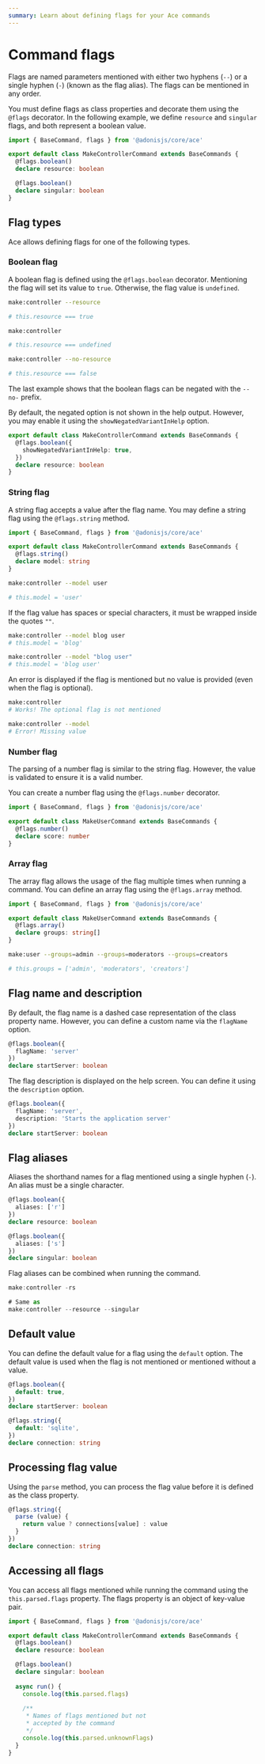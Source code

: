 ```yaml
---
summary: Learn about defining flags for your Ace commands
---
```


# Command flags

Flags are named parameters mentioned with either two hyphens (`--`) or a single hyphen (`-`) (known as the flag alias). The flags can be mentioned in any order.

You must define flags as class properties and decorate them using the `@flags` decorator. In the following example, we define `resource` and `singular` flags, and both represent a boolean value.

```ts
import { BaseCommand, flags } from '@adonisjs/core/ace'

export default class MakeControllerCommand extends BaseCommands {
  @flags.boolean()
  declare resource: boolean

  @flags.boolean()
  declare singular: boolean
}
```

## Flag types

Ace allows defining flags for one of the following types.

### Boolean flag

A boolean flag is defined using the `@flags.boolean` decorator. Mentioning the flag will set its value to `true`. Otherwise, the flag value is `undefined`.

```sh
make:controller --resource

# this.resource === true
```

```sh
make:controller

# this.resource === undefined
```

```sh
make:controller --no-resource

# this.resource === false
```

The last example shows that the boolean flags can be negated with the `--no-` prefix. 

By default, the negated option is not shown in the help output. However, you may enable it using the `showNegatedVariantInHelp` option.

```ts
export default class MakeControllerCommand extends BaseCommands {
  @flags.boolean({
    showNegatedVariantInHelp: true,
  })
  declare resource: boolean
}
```

### String flag

A string flag accepts a value after the flag name. You may define a string flag using the `@flags.string` method.

```ts
import { BaseCommand, flags } from '@adonisjs/core/ace'

export default class MakeControllerCommand extends BaseCommands {
  @flags.string()
  declare model: string
}
```

```sh
make:controller --model user

# this.model = 'user'
```

If the flag value has spaces or special characters, it must be wrapped inside the quotes `""`.

```sh
make:controller --model blog user
# this.model = 'blog'

make:controller --model "blog user"
# this.model = 'blog user'
```

An error is displayed if the flag is mentioned but no value is provided (even when the flag is optional).

```sh
make:controller
# Works! The optional flag is not mentioned

make:controller --model
# Error! Missing value
```

### Number flag

The parsing of a number flag is similar to the string flag. However, the value is validated to ensure it is a valid number.

You can create a number flag using the `@flags.number` decorator.

```ts
import { BaseCommand, flags } from '@adonisjs/core/ace'

export default class MakeUserCommand extends BaseCommands {
  @flags.number()
  declare score: number
}
```

### Array flag

The array flag allows the usage of the flag multiple times when running a command. You can define an array flag using the `@flags.array` method.

```ts
import { BaseCommand, flags } from '@adonisjs/core/ace'

export default class MakeUserCommand extends BaseCommands {
  @flags.array()
  declare groups: string[]
}
```

```sh
make:user --groups=admin --groups=moderators --groups=creators

# this.groups = ['admin', 'moderators', 'creators']
```

## Flag name and description

By default, the flag name is a dashed case representation of the class property name. However, you can define a custom name via the `flagName` option.

```ts
@flags.boolean({
  flagName: 'server'
})
declare startServer: boolean
```

The flag description is displayed on the help screen. You can define it using the `description` option.

```ts
@flags.boolean({
  flagName: 'server',
  description: 'Starts the application server'
})
declare startServer: boolean
```

## Flag aliases

Aliases the shorthand names for a flag mentioned using a single hyphen (`-`). An alias must be a single character.

```ts
@flags.boolean({
  aliases: ['r']
})
declare resource: boolean

@flags.boolean({
  aliases: ['s']
})
declare singular: boolean
```

Flag aliases can be combined when running the command.

```ts
make:controller -rs

# Same as
make:controller --resource --singular
```

## Default value

You can define the default value for a flag using the `default` option. The default value is used when the flag is not mentioned or mentioned without a value.

```ts
@flags.boolean({
  default: true,
})
declare startServer: boolean

@flags.string({
  default: 'sqlite',
})
declare connection: string
```


## Processing flag value

Using the `parse` method, you can process the flag value before it is defined as the class property.

```ts
@flags.string({
  parse (value) {
    return value ? connections[value] : value
  }
})
declare connection: string
```

## Accessing all flags

You can access all flags mentioned while running the command using the `this.parsed.flags` property. The flags property is an object of key-value pair.

```ts
import { BaseCommand, flags } from '@adonisjs/core/ace'

export default class MakeControllerCommand extends BaseCommands {
  @flags.boolean()
  declare resource: boolean

  @flags.boolean()
  declare singular: boolean
  
  async run() {
    console.log(this.parsed.flags)
    
    /**
     * Names of flags mentioned but not
     * accepted by the command
     */
    console.log(this.parsed.unknownFlags)
  }
}
```
